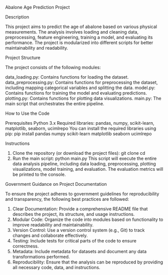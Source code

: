 Abalone Age Prediction Project

Description

This project aims to predict the age of abalone based on various physical measurements. The analysis involves loading and cleaning data, preprocessing, feature engineering, training a model, and evaluating its performance. The project is modularized into different scripts for better maintainability and readability.

Project Structure

The project consists of the following modules:

data_loading.py: Contains functions for loading the dataset.
data_preprocessing.py: Contains functions for preprocessing the dataset, including mapping categorical variables and splitting the data.
model.py: Contains functions for training the model and evaluating predictions.
plotting.py: Contains functions for plotting data visualizations.
main.py: The main script that orchestrates the entire pipeline.

How to Use the Code

Prerequisites
Python 3.x
Required libraries: pandas, numpy, scikit-learn, matplotlib, seaborn, ucimlrepo
You can install the required libraries using pip:
    pip install pandas numpy scikit-learn matplotlib seaborn ucimlrepo

Instructions
1. Clone the repository (or download the project files):
    git clone <repository-url>
    cd <project-directory>
2. Run the main script:
    python main.py
This script will execute the entire data analysis pipeline, including data loading, preprocessing, plotting visualizations, model training, and evaluation. The evaluation metrics will be printed to the console.

Government Guidance on Project Documentation

To ensure the project adheres to government guidelines for reproducibility and transparency, the following best practices are followed:

1. Clear Documentation: Provide a comprehensive README file that describes the project, its structure, and usage instructions.
2. Modular Code: Organize the code into modules based on functionality to improve readability and maintainability.
3. Version Control: Use a version control system (e.g., Git) to track changes and collaborate effectively.
4. Testing: Include tests for critical parts of the code to ensure correctness.
5. Metadata: Include metadata for datasets and document any data transformations performed.
6. Reproducibility: Ensure that the analysis can be reproduced by providing all necessary code, data, and instructions.
